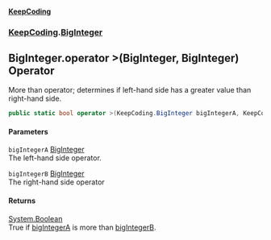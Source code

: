 #### [KeepCoding](index.md 'index')
### [KeepCoding](KeepCoding.md 'KeepCoding').[BigInteger](BigInteger.md 'KeepCoding.BigInteger')
## BigInteger.operator &gt;(BigInteger, BigInteger) Operator
More than operator; determines if left-hand side has a greater value than right-hand side.  
```csharp
public static bool operator >(KeepCoding.BigInteger bigIntegerA, KeepCoding.BigInteger bigIntegerB);
```
#### Parameters
<a name='KeepCoding.BigInteger.op_GreaterThan(KeepCoding.BigInteger.KeepCoding.BigInteger).bigIntegerA'></a>
`bigIntegerA` [BigInteger](BigInteger.md 'KeepCoding.BigInteger')  
The left-hand side operator.
  
<a name='KeepCoding.BigInteger.op_GreaterThan(KeepCoding.BigInteger.KeepCoding.BigInteger).bigIntegerB'></a>
`bigIntegerB` [BigInteger](BigInteger.md 'KeepCoding.BigInteger')  
The right-hand side operator
  
#### Returns
[System.Boolean](https://docs.microsoft.com/en-us/dotnet/api/System.Boolean 'System.Boolean')  
True if [bigIntegerA](BigInteger.op_GreaterThan.JRopUk4wOHTzMNMyjavPjg.md#KeepCoding.BigInteger.op_GreaterThan(KeepCoding.BigInteger.KeepCoding.BigInteger).bigIntegerA 'KeepCoding.BigInteger.op_GreaterThan(KeepCoding.BigInteger, KeepCoding.BigInteger).bigIntegerA') is more than [bigIntegerB](BigInteger.op_GreaterThan.JRopUk4wOHTzMNMyjavPjg.md#KeepCoding.BigInteger.op_GreaterThan(KeepCoding.BigInteger.KeepCoding.BigInteger).bigIntegerB 'KeepCoding.BigInteger.op_GreaterThan(KeepCoding.BigInteger, KeepCoding.BigInteger).bigIntegerB').
